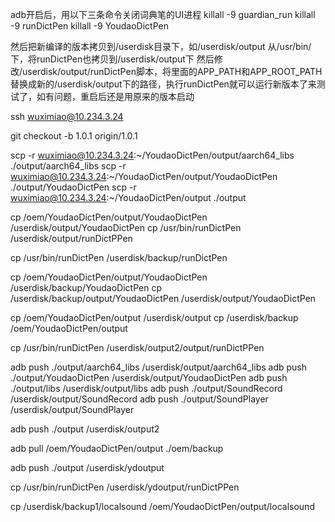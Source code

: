 adb开启后，用以下三条命令关闭词典笔的UI进程
killall -9 guardian_run
killall -9 runDictPen
killall -9 YoudaoDictPen

然后把新编译的版本拷贝到/userdisk目录下，如/userdisk/output
从/usr/bin/下，将runDictPen也拷贝到/userdisk/output下
然后修改/userdisk/output/runDictPen脚本，将里面的APP_PATH和APP_ROOT_PATH替换成新的/userdisk/output下的路径，执行runDictPen就可以运行新版本了来测试了，如有问题，重启后还是用原来的版本启动

ssh wuximiao@10.234.3.24

git checkout -b  1.0.1  origin/1.0.1

scp -r wuximiao@10.234.3.24:~/YoudaoDictPen/output/aarch64_libs ./output/aarch64_libs
scp -r wuximiao@10.234.3.24:~/YoudaoDictPen/output/YoudaoDictPen ./output/YoudaoDictPen
scp -r wuximiao@10.234.3.24:~/YoudaoDictPen/output ./output

cp /oem/YoudaoDictPen/output/YoudaoDictPen /userdisk/output/YoudaoDictPen
cp /usr/bin/runDictPen /userdisk/output/runDictPPen


cp /usr/bin/runDictPen /userdisk/backup/runDictPen

cp /oem/YoudaoDictPen/output/YoudaoDictPen /userdisk/backup/YoudaoDictPen
cp /userdisk/backup/output/YoudaoDictPen /userdisk/output/YoudaoDictPen

cp /oem/YoudaoDictPen/output /userdisk/output
cp /userdisk/backup /oem/YoudaoDictPen/output

cp /usr/bin/runDictPen  /userdisk/output2/output/runDictPPen

adb push ./output/aarch64_libs /userdisk/output/aarch64_libs
adb push ./output/YoudaoDictPen /userdisk/output/YoudaoDictPen
adb push ./output/libs /userdisk/output/libs
adb push ./output/SoundRecord /userdisk/output/SoundRecord
adb push ./output/SoundPlayer /userdisk/output/SoundPlayer

adb push ./output /userdisk/output2

adb pull /oem/YoudaoDictPen/output ./oem/backup

adb push ./output /userdisk/ydoutput

cp /usr/bin/runDictPen /userdisk/ydoutput/runDictPPen

cp /userdisk/backup1/localsound /oem/YoudaoDictPen/output/localsound